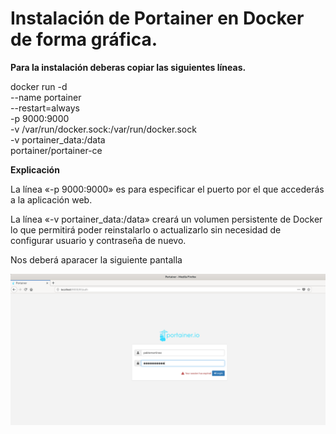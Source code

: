 # Instalación de Portainer en Docker de forma gráfica.
**Para la instalación deberas copiar las siguientes líneas.**

docker run -d \
--name portainer \
--restart=always \
-p 9000:9000 \
-v /var/run/docker.sock:/var/run/docker.sock \
-v portainer_data:/data \
portainer/portainer-ce

**Explicación**

La línea «-p 9000:9000» es para especificar el puerto por el que accederás a la aplicación web.

La línea «-v portainer_data:/data» creará un volumen persistente de Docker lo que permitirá poder reinstalarlo o actualizarlo sin necesidad de configurar usuario y contraseña de nuevo.

Nos deberá aparacer la siguiente pantalla

![Instalación](./Fotos/Instalacion.png)

